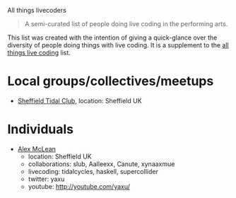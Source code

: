 All things livecoders

> A semi-curated list of people doing live coding in the performing arts.

This list was created with the intention of giving a quick-glance over the diversity of people doing things with live coding. It is a supplement to the [all things live coding](https://github.com/toplap/awesome-livecoding) list.

# Local groups/collectives/meetups

* [Sheffield Tidal Club](https://tidalclub.github.io/sheffield), location: Sheffield UK

# Individuals

* [Alex McLean](http://slab.org/)
  - location: Sheffield UK
  - collaborations: slub, Aalleexx, Canute, xynaaxmue
  - livecoding: tidalcycles, haskell, supercollider
  - twitter: yaxu
  - youtube: http://youtube.com/yaxu/
